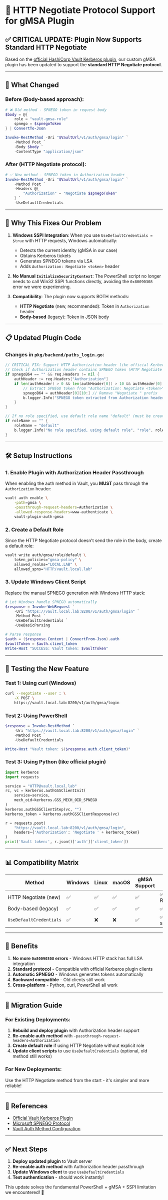 # 🎉 HTTP Negotiate Protocol Support for gMSA Plugin

## ✅ **CRITICAL UPDATE: Plugin Now Supports Standard HTTP Negotiate**

Based on the [official HashiCorp Vault Kerberos plugin](https://github.com/hashicorp/vault-plugin-auth-kerberos), our custom gMSA plugin has been updated to support the **standard HTTP Negotiate protocol**.

---

## 🔧 **What Changed**

### **Before (Body-based approach):**
```powershell
# ❌ Old method - SPNEGO token in request body
$body = @{
    role = "vault-gmsa-role"
    spnego = $spnegoToken
} | ConvertTo-Json

Invoke-RestMethod -Uri "$VaultUrl/v1/auth/gmsa/login" `
    -Method Post `
    -Body $body `
    -ContentType "application/json"
```

### **After (HTTP Negotiate protocol):**
```powershell
# ✅ New method - SPNEGO token in Authorization header
Invoke-RestMethod -Uri "$VaultUrl/v1/auth/gmsa/login" `
    -Method Post `
    -Headers @{
        "Authorization" = "Negotiate $spnegoToken"
    } `
    -UseDefaultCredentials
```

---

## 🚀 **Why This Fixes Our Problem**

1. **Windows SSPI Integration**: When you use `UseDefaultCredentials = $true` with HTTP requests, Windows automatically:
   - Detects the current identity (gMSA in our case)
   - Obtains Kerberos tickets
   - Generates SPNEGO tokens via LSA
   - Adds `Authorization: Negotiate <token>` header

2. **No Manual `InitializeSecurityContext`**: The PowerShell script no longer needs to call Win32 SSPI functions directly, avoiding the `0x80090308` error we were experiencing.

3. **Compatibility**: The plugin now supports BOTH methods:
   - **HTTP Negotiate** (new, recommended): Token in `Authorization` header
   - **Body-based** (legacy): Token in JSON body

---

## 📋 **Updated Plugin Code**

### **Changes in `pkg/backend/paths_login.go`:**

```go
// CRITICAL FIX: Support HTTP Authorization header like official Kerberos plugin
// Check if Authorization header contains SPNEGO token (HTTP Negotiate protocol)
if spnegoB64 == "" && req.Headers != nil {
    authHeader := req.Headers["Authorization"]
    if len(authHeader) > 0 && len(authHeader[0]) > 10 && authHeader[0][:10] == "Negotiate " {
        // Extract SPNEGO token from "Authorization: Negotiate <token>" header
        spnegoB64 = authHeader[0][10:] // Remove "Negotiate " prefix
        b.logger.Info("SPNEGO token extracted from Authorization header", "token_length", len(spnegoB64))
    }
}

// If no role specified, use default role name "default" (must be created by admin)
if roleName == "" {
    roleName = "default"
    b.logger.Info("No role specified, using default role", "role", roleName)
}
```

---

## 🛠️ **Setup Instructions**

### **1. Enable Plugin with Authorization Header Passthrough**

When enabling the auth method in Vault, you **MUST** pass through the `Authorization` header:

```bash
vault auth enable \
    -path=gmsa \
    -passthrough-request-headers=Authorization \
    -allowed-response-headers=www-authenticate \
    vault-plugin-auth-gmsa
```

### **2. Create a Default Role**

Since the HTTP Negotiate protocol doesn't send the role in the body, create a default role:

```bash
vault write auth/gmsa/role/default \
    token_policies="gmsa-policy" \
    allowed_realms="LOCAL.LAB" \
    allowed_spns="HTTP/vault.local.lab"
```

### **3. Update Windows Client Script**

Replace the manual SPNEGO generation with Windows HTTP stack:

```powershell
# Let Windows handle SPNEGO automatically
$response = Invoke-WebRequest `
    -Uri "https://vault.local.lab:8200/v1/auth/gmsa/login" `
    -Method Post `
    -UseDefaultCredentials `
    -UseBasicParsing

# Parse response
$auth = ($response.Content | ConvertFrom-Json).auth
$vaultToken = $auth.client_token
Write-Host "SUCCESS: Vault token: $vaultToken"
```

---

## 🧪 **Testing the New Feature**

### **Test 1: Using curl (Windows)**

```bash
curl --negotiate --user : \
    -X POST \
    https://vault.local.lab:8200/v1/auth/gmsa/login
```

### **Test 2: Using PowerShell**

```powershell
$response = Invoke-RestMethod `
    -Uri "https://vault.local.lab:8200/v1/auth/gmsa/login" `
    -Method Post `
    -UseDefaultCredentials

Write-Host "Vault token: $($response.auth.client_token)"
```

### **Test 3: Using Python (like official plugin)**

```python
import kerberos
import requests

service = "HTTP@vault.local.lab"
rc, vc = kerberos.authGSSClientInit(
    service=service, 
    mech_oid=kerberos.GSS_MECH_OID_SPNEGO
)
kerberos.authGSSClientStep(vc, "")
kerberos_token = kerberos.authGSSClientResponse(vc)

r = requests.post(
    "https://vault.local.lab:8200/v1/auth/gmsa/login",
    headers={'Authorization': 'Negotiate ' + kerberos_token}
)
print('Vault token:', r.json()['auth']['client_token'])
```

---

## 📊 **Compatibility Matrix**

| Method                     | Windows | Linux | macOS | gMSA Support | Status |
|----------------------------|---------|-------|-------|--------------|--------|
| HTTP Negotiate (new)       | ✅      | ✅    | ✅    | ✅           | ✅ Recommended |
| Body-based (legacy)        | ✅      | ✅    | ✅    | ✅           | ✅ Supported |
| `UseDefaultCredentials`    | ✅      | ❌    | ❌    | ✅           | ✅ Windows-specific |

---

## 🎯 **Benefits**

1. **No more `0x80090308` errors** - Windows HTTP stack has full LSA integration
2. **Standard protocol** - Compatible with official Kerberos plugin clients
3. **Automatic SPNEGO** - Windows generates tokens automatically
4. **Backward compatible** - Old clients still work
5. **Cross-platform** - Python, curl, PowerShell all work

---

## 📝 **Migration Guide**

### **For Existing Deployments:**

1. **Rebuild and deploy plugin** with Authorization header support
2. **Re-enable auth method** with `-passthrough-request-headers=Authorization`
3. **Create default role** if using HTTP Negotiate without explicit role
4. **Update client scripts** to use `UseDefaultCredentials` (optional, old method still works)

### **For New Deployments:**

Use the HTTP Negotiate method from the start - it's simpler and more reliable!

---

## 🔗 **References**

- [Official Vault Kerberos Plugin](https://github.com/hashicorp/vault-plugin-auth-kerberos)
- [Microsoft SPNEGO Protocol](https://learn.microsoft.com/en-us/previous-versions/ms995331(v=msdn.10))
- [Vault Auth Method Configuration](https://developer.hashicorp.com/vault/docs/commands/auth/enable)

---

## ✅ **Next Steps**

1. **Deploy updated plugin** to Vault server
2. **Re-enable auth method** with Authorization header passthrough
3. **Update Windows client** to use `UseDefaultCredentials`
4. **Test authentication** - should work instantly!

This update solves the fundamental PowerShell + gMSA + SSPI limitation we encountered! 🎉
